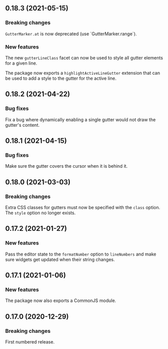 ## 0.18.3 (2021-05-15)

### Breaking changes

`GutterMarker.at` is now deprecated (use \`GutterMarker.range\`).

### New features

The new `gutterLineClass` facet can now be used to style all gutter elements for a given line.

The package now exports a `highlightActiveLineGutter` extension that can be used to add a style to the gutter for the active line.

## 0.18.2 (2021-04-22)

### Bug fixes

Fix a bug where dynamically enabling a single gutter would not draw the gutter's content.

## 0.18.1 (2021-04-15)

### Bug fixes

Make sure the gutter covers the cursor when it is behind it.

## 0.18.0 (2021-03-03)

### Breaking changes

Extra CSS classes for gutters must now be specified with the `class` option. The `style` option no longer exists.

## 0.17.2 (2021-01-27)

### New features

Pass the editor state to the `formatNumber` option to `lineNumbers` and make sure widgets get updated when their string changes.

## 0.17.1 (2021-01-06)

### New features

The package now also exports a CommonJS module.

## 0.17.0 (2020-12-29)

### Breaking changes

First numbered release.

